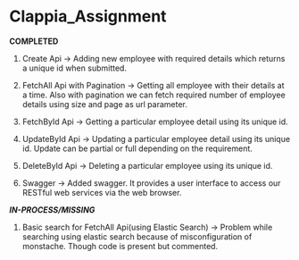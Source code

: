 # Clappia_Assignment

**************COMPLETED**************

1. Create Api
-> Adding new employee with required details which returns a unique id when submitted.

2. FetchAll Api with Pagination
-> Getting all employee with their details at a time. Also with pagination we can fetch required number of employee details using size and page as url parameter.

3. FetchById Api
-> Getting a particular employee detail using its unique id.

4. UpdateById Api
-> Updating a particular employee detail using its unique id. Update can be partial or full depending on the requirement.

5. DeleteById Api
-> Deleting a particular employee using its unique id.

6. Swagger
-> Added swagger. It provides a user interface to access our RESTful web services via the web browser. 

*************IN-PROCESS/MISSING*************

1. Basic search for FetchAll Api(using Elastic Search)
-> Problem while searching using elastic search because of misconfiguration of monstache. Though code is present but commented.
